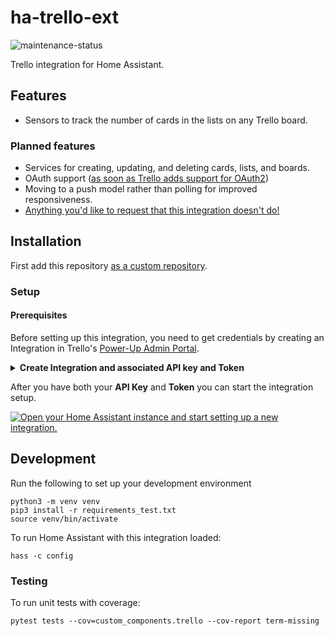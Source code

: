 # ha-trello-ext
![maintenance-status](https://img.shields.io/badge/maintenance-active-brightgreen)

Trello integration for Home Assistant.

## Features
- Sensors to track the number of cards in the lists on any Trello board.

### Planned features
- Services for creating, updating, and deleting cards, lists, and boards.
- OAuth support ([as soon as Trello adds support for OAuth2](https://developer.atlassian.com/cloud/trello/guides/rest-api/authorization/#using-basic-oauth))
- Moving to a push model rather than polling for improved responsiveness.
- [Anything you'd like to request that this integration doesn't do!](https://github.com/ScottG489/ha-trello-ext/issues/new?assignees=&labels=Feature%2BRequest&projects=&template=feature_request.yaml)



## Installation
First add this repository [as a custom repository](https://hacs.xyz/docs/faq/custom_repositories/).

### Setup
#### Prerequisites

Before setting up this integration, you need to get credentials by creating an Integration in Trello's
[Power-Up Admin Portal](https://trello.com/power-ups/admin/).

<details>
<summary><strong>Create Integration and associated API key and Token</strong></summary>

1. Ensure you're logged in to [Trello](https://trello.com/) in your browser.
2. Visit the [Power-Up Admin Portal](https://trello.com/power-ups/admin/) and select **New** near the top right.
3. Fill out all fields except the **Iframe connector URL**.
4. Select **Create** near the bottom right.
5. You should be taken to the **API key** page. Select **Generate a new API key** and select **Generate API key** if a
   dialog pops up.
6. Record the **API key** at the top of the page. *This will be the first of two credentials you'll need.*
7. At the end of the paragraph to the right of your **API key**, select the **Token** link to "... manually generate a Token."
8. You should be taken to a page with text at the top saying **"Would you like to give the following application access to your account?"**.
   Select the **"Allow"** button near the bottom right of the page.
9. On the following page, record your **Token**. *This will be the last credential you'll need.*
</details>

After you have both your **API Key** and **Token** you can start the integration setup.

[![Open your Home Assistant instance and start setting up a new integration.](https://my.home-assistant.io/badges/config_flow_start.svg)](https://my.home-assistant.io/redirect/config_flow_start/?domain=trello)

## Development
Run the following to set up your development environment
```shell
python3 -m venv venv
pip3 install -r requirements_test.txt
source venv/bin/activate
```
To run Home Assistant with this integration loaded:
```shell
hass -c config
```
### Testing
To run unit tests with coverage:
```shell
pytest tests --cov=custom_components.trello --cov-report term-missing
```
